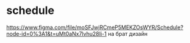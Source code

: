 # schedule
https://www.figma.com/file/moSFJwjRCmeP5MEKZOsWYR/Schedule?node-id=0%3A1&t=uMt0aNx7lvhu28Ii-1
на брат дизайн
